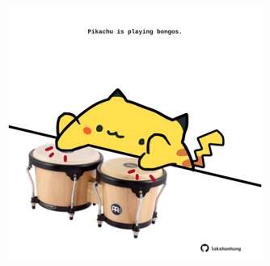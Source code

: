 <!-- built at 08/06/2021, 08:08:48 UTC -->
<p align="center">
  <img width="500" height="500" src="./ReadmeImage.svg">
</p>
